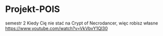 # Projekt-POIS
semestr 2
Kiedy Cię nie stać na Crypt of Necrodancer, więc robisz własne
https://www.youtube.com/watch?v=VkVbvY1Ql30
